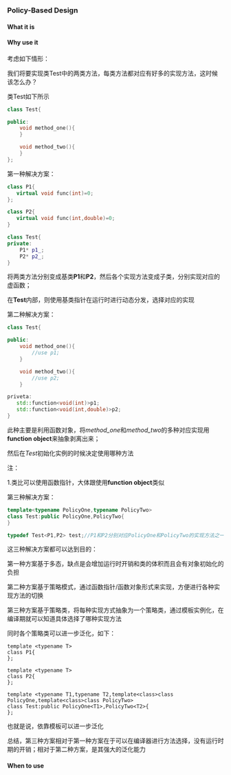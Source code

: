 ### Policy-Based Design


#### What it is


#### Why use it

考虑如下情形：

我们将要实现类Test中的两类方法，每类方法都对应有好多的实现方法，这时候该怎么办？

类Test如下所示

```c++
class Test{

public:
    void method_one(){
    }

    void method_two(){
    }
};
```

第一种解决方案：

```c++
class P1{
   virtual void func(int)=0;
};

class P2{
   virtual void func(int,double)=0;
}

class Test{
private:
    P1* p1_;
    P2* p2_;
}
```

将两类方法分别变成基类**P1**和**P2**，然后各个实现方法变成子类，分别实现对应的虚函数；

在**Test**内部，则使用基类指针在运行时进行动态分发，选择对应的实现

第二种解决方案：

```c++
class Test{

public:
    void method_one(){
        //use p1;
    }

    void method_two(){
        //use p2;
    }

priveta:
   std::function<void(int)>p1;
   std::function<void(int,double)>p2;
}
```

此种主要是利用函数对象，将*method_one*和*method_two*的多种对应实现用**function object**来抽象剥离出来；

然后在*Test*初始化实例的时候决定使用哪种方法

注：

1.类比可以使用函数指针，大体跟使用**function object**类似


第三种解决方案：

```c++
template<typename PolicyOne,typename PolicyTwo>
class Test:public PolicyOne,PolicyTwo{
}

typedef Test<P1,P2> test;//P1和P2分别对应PolicyOne和PolicyTwo的实现方法之一
```


这三种解决方案都可以达到目的：

第一种方案基于多态，缺点是会增加运行时开销和类的体积而且会有对象初始化的负担

第二种方案基于策略模式，通过函数指针/函数对象形式来实现，方便进行各种实现方法的切换

第三种方案基于策略类，将每种实现方式抽象为一个策略类，通过模板实例化，在编译期就可以知道具体选择了哪种实现方法

同时各个策略类可以进一步泛化，如下：
```
template <typename T>
class P1{
};

template <typename T>
class P2{
};

template <typename T1,typename T2,template<class>class PolicyOne,template<class>class PolicyTwo>
class Test:public PolicyOne<T1>,PolicyTwo<T2>{
};
```

也就是说，依靠模板可以进一步泛化


总结，第三种方案相对于第一种方案在于可以在编译器进行方法选择，没有运行时期的开销；相对于第二种方案，是其强大的泛化能力

#### When to use
